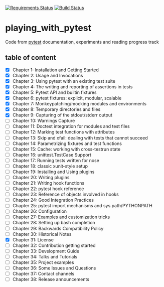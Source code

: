 [![Requirements Status](https://requires.io/github/lancelote/playing_with_pytest/requirements.svg?branch=master)](https://requires.io/github/lancelote/playing_with_pytest/requirements/?branch=master)
[![Build Status](https://travis-ci.org/lancelote/playing_with_pytest.svg?branch=master)](https://travis-ci.org/lancelote/playing_with_pytest)

# playing_with_pytest

Code from [pytest][1] documentation, experiments and reading progress track

## table of content

- [x] Chapter 1: Installation and Getting Started
- [x] Chapter 2: Usage and Invocations
- [x] Chapter 3: Using pytest with an existing test suite
- [x] Chapter 4: The writing and reporting of assertions in tests
- [x] Chapter 5: Pytest API and builtin fixtures
- [x] Chapter 6: pytest fixtures: explicit, modular, scalable
- [x] Chapter 7: Monkeypatching/mocking modules and environments
- [x] Chapter 8: Temporary directories and files
- [x] Chapter 9: Capturing of the stdout/stderr output
- [ ] Chapter 10: Warnings Capture
- [ ] Chapter 11: Doctest integration for modules and test files
- [ ] Chapter 12: Marking test functions with attributes
- [ ] Chapter 13: Skip and xfail: dealing with tests that cannot succeed
- [ ] Chapter 14: Parametrizing fixtures and test functions
- [ ] Chapter 15: Cache: working with cross-testrun state
- [ ] Chapter 16: unittest.TestCase Support
- [ ] Chapter 17: Running tests written for nose
- [ ] Chapter 18: classic xunit-style setup
- [ ] Chapter 19: Installing and Using plugins
- [ ] Chapter 20: Writing plugins
- [ ] Chapter 21: Writing hook functions
- [ ] Chapter 22: pytest hook reference
- [ ] Chapter 23: Reference of objects involved in hooks
- [ ] Chapter 24: Good Integration Practices
- [ ] Chapter 25: pytest import mechanisms and sys.path/PYTHONPATH
- [ ] Chapter 26: Configuration
- [ ] Chapter 27: Examples and customization tricks
- [ ] Chapter 28: Setting up bash completion
- [ ] Chapter 29: Backwards Compatibility Policy
- [ ] Chapter 30: Historical Notes
- [x] Chapter 31: License
- [ ] Chapter 32: Contribution getting started
- [ ] Chapter 33: Development Guide
- [ ] Chapter 34: Talks and Tutorials
- [ ] Chapter 35: Project examples
- [ ] Chapter 36: Some Issues and Questions
- [ ] Chapter 37: Contact channels
- [ ] Chapter 38: Release announcements

 [1]: https://docs.pytest.org/en/latest/contents.html#toc
